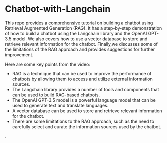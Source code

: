# Chatbot-with-Langchain

This repo provides a comprehensive tutorial on building a chatbot using Retrieval Augmented Generation (RAG). It has a step-by-step demonstration of how to build a chatbot using the Langchain library and the OpenAI GPT-3.5 model. We also covers how to use a vector database to store and retrieve relevant information for the chatbot. Finally,we discusses some of the limitations of the RAG approach and provides suggestions for further improvement.

Here are some key points from the video:

* RAG is a technique that can be used to improve the performance of chatbots by allowing them to access and utilize external information sources.
* The Langchain library provides a number of tools and components that can be used to build RAG-based chatbots.
* The OpenAI GPT-3.5 model is a powerful language model that can be used to generate text and translate languages.
* A vector database can be used to store and retrieve relevant information for the chatbot.
* There are some limitations to the RAG approach, such as the need to carefully select and curate the information sources used by the chatbot.

.
